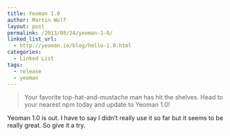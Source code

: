 ```yaml
---
title: Yeoman 1.0
author: Martin Wolf
layout: post
permalink: /2013/08/24/yeoman-1-0/
linked_list_url:
  - http://yeoman.io/blog/hello-1.0.html
categories:
  - Linked List
tags:
  - release
  - yeoman
---
```

> Your favorite top-hat-and-mustache man has hit the shelves. Head to your nearest npm today and update to Yeoman 1.0!

Yeoman 1.0 is out. I have to say I didn&#8217;t really use it so far but it seems to be really great. So give it a try.